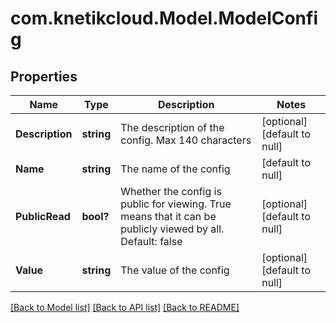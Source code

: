 # com.knetikcloud.Model.ModelConfig
## Properties

Name | Type | Description | Notes
------------ | ------------- | ------------- | -------------
**Description** | **string** | The description of the config.  Max 140 characters | [optional] [default to null]
**Name** | **string** | The name of the config | [default to null]
**PublicRead** | **bool?** | Whether the config is public for viewing. True means that it can be publicly viewed by all. Default: false | [optional] [default to null]
**Value** | **string** | The value of the config | [optional] [default to null]

[[Back to Model list]](../README.md#documentation-for-models) [[Back to API list]](../README.md#documentation-for-api-endpoints) [[Back to README]](../README.md)

